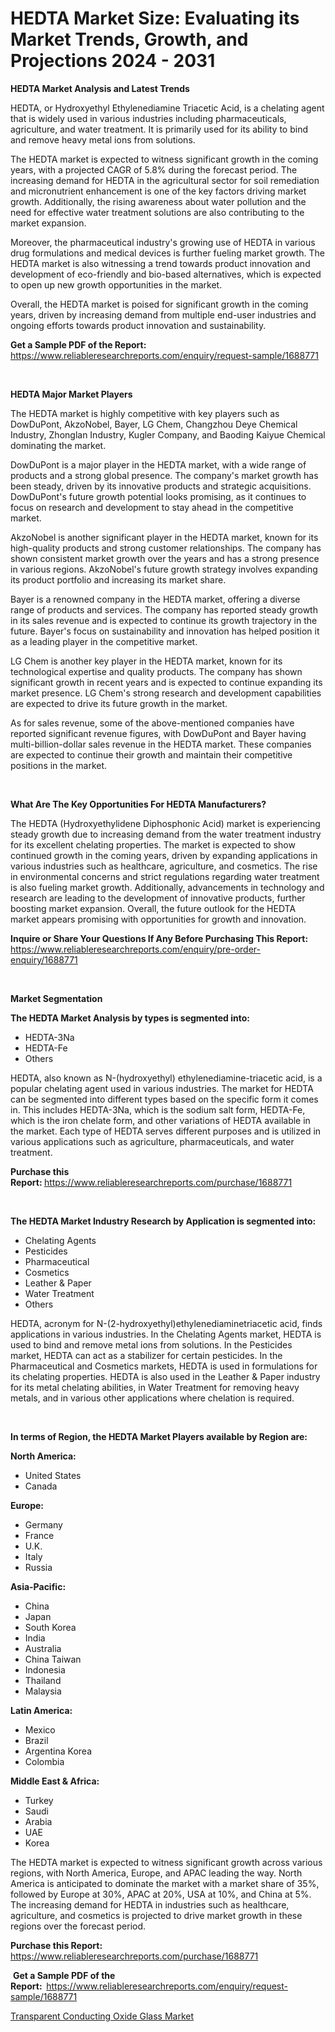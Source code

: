 <p><h1>HEDTA Market Size: Evaluating its Market Trends, Growth, and Projections 2024 - 2031</h1></p><p><strong>HEDTA Market Analysis and Latest Trends</strong></p>
<p><p>HEDTA, or Hydroxyethyl Ethylenediamine Triacetic Acid, is a chelating agent that is widely used in various industries including pharmaceuticals, agriculture, and water treatment. It is primarily used for its ability to bind and remove heavy metal ions from solutions.</p><p>The HEDTA market is expected to witness significant growth in the coming years, with a projected CAGR of 5.8% during the forecast period. The increasing demand for HEDTA in the agricultural sector for soil remediation and micronutrient enhancement is one of the key factors driving market growth. Additionally, the rising awareness about water pollution and the need for effective water treatment solutions are also contributing to the market expansion.</p><p>Moreover, the pharmaceutical industry's growing use of HEDTA in various drug formulations and medical devices is further fueling market growth. The HEDTA market is also witnessing a trend towards product innovation and development of eco-friendly and bio-based alternatives, which is expected to open up new growth opportunities in the market.</p><p>Overall, the HEDTA market is poised for significant growth in the coming years, driven by increasing demand from multiple end-user industries and ongoing efforts towards product innovation and sustainability.</p></p>
<p><strong>Get a Sample PDF of the Report:&nbsp;</strong> <a href="https://www.reliableresearchreports.com/enquiry/request-sample/1688771">https://www.reliableresearchreports.com/enquiry/request-sample/1688771</a></p>
<p>&nbsp;</p>
<p><strong>HEDTA Major Market Players</strong></p>
<p><p>The HEDTA market is highly competitive with key players such as DowDuPont, AkzoNobel, Bayer, LG Chem, Changzhou Deye Chemical Industry, Zhonglan Industry, Kugler Company, and Baoding Kaiyue Chemical dominating the market. </p><p>DowDuPont is a major player in the HEDTA market, with a wide range of products and a strong global presence. The company's market growth has been steady, driven by its innovative products and strategic acquisitions. DowDuPont's future growth potential looks promising, as it continues to focus on research and development to stay ahead in the competitive market.</p><p>AkzoNobel is another significant player in the HEDTA market, known for its high-quality products and strong customer relationships. The company has shown consistent market growth over the years and has a strong presence in various regions. AkzoNobel's future growth strategy involves expanding its product portfolio and increasing its market share.</p><p>Bayer is a renowned company in the HEDTA market, offering a diverse range of products and services. The company has reported steady growth in its sales revenue and is expected to continue its growth trajectory in the future. Bayer's focus on sustainability and innovation has helped position it as a leading player in the competitive market.</p><p>LG Chem is another key player in the HEDTA market, known for its technological expertise and quality products. The company has shown significant growth in recent years and is expected to continue expanding its market presence. LG Chem's strong research and development capabilities are expected to drive its future growth in the market.</p><p>As for sales revenue, some of the above-mentioned companies have reported significant revenue figures, with DowDuPont and Bayer having multi-billion-dollar sales revenue in the HEDTA market. These companies are expected to continue their growth and maintain their competitive positions in the market.</p></p>
<p>&nbsp;</p>
<p><strong>What Are The Key Opportunities For HEDTA Manufacturers?</strong></p>
<p><p>The HEDTA (Hydroxyethylidene Diphosphonic Acid) market is experiencing steady growth due to increasing demand from the water treatment industry for its excellent chelating properties. The market is expected to show continued growth in the coming years, driven by expanding applications in various industries such as healthcare, agriculture, and cosmetics. The rise in environmental concerns and strict regulations regarding water treatment is also fueling market growth. Additionally, advancements in technology and research are leading to the development of innovative products, further boosting market expansion. Overall, the future outlook for the HEDTA market appears promising with opportunities for growth and innovation.</p></p>
<p><strong>Inquire or Share Your Questions If Any Before Purchasing This Report:</strong> <a href="https://www.reliableresearchreports.com/enquiry/pre-order-enquiry/1688771">https://www.reliableresearchreports.com/enquiry/pre-order-enquiry/1688771</a></p>
<p>&nbsp;</p>
<p><strong>Market Segmentation</strong></p>
<p><strong>The HEDTA Market Analysis by types is segmented into:</strong></p>
<p><ul><li>HEDTA-3Na</li><li>HEDTA-Fe</li><li>Others</li></ul></p>
<p><p>HEDTA, also known as N-(hydroxyethyl) ethylenediamine-triacetic acid, is a popular chelating agent used in various industries. The market for HEDTA can be segmented into different types based on the specific form it comes in. This includes HEDTA-3Na, which is the sodium salt form, HEDTA-Fe, which is the iron chelate form, and other variations of HEDTA available in the market. Each type of HEDTA serves different purposes and is utilized in various applications such as agriculture, pharmaceuticals, and water treatment.</p></p>
<p><strong>Purchase this Report:&nbsp;</strong><a href="https://www.reliableresearchreports.com/purchase/1688771">https://www.reliableresearchreports.com/purchase/1688771</a></p>
<p>&nbsp;</p>
<p><strong>The HEDTA Market Industry Research by Application is segmented into:</strong></p>
<p><ul><li>Chelating Agents</li><li>Pesticides</li><li>Pharmaceutical</li><li>Cosmetics</li><li>Leather & Paper</li><li>Water Treatment</li><li>Others</li></ul></p>
<p><p>HEDTA, acronym for N-(2-hydroxyethyl)ethylenediaminetriacetic acid, finds applications in various industries. In the Chelating Agents market, HEDTA is used to bind and remove metal ions from solutions. In the Pesticides market, HEDTA can act as a stabilizer for certain pesticides. In the Pharmaceutical and Cosmetics markets, HEDTA is used in formulations for its chelating properties. HEDTA is also used in the Leather & Paper industry for its metal chelating abilities, in Water Treatment for removing heavy metals, and in various other applications where chelation is required.</p></p>
<p>&nbsp;</p>
<p><strong>In terms of Region, the HEDTA Market Players available by Region are:</strong></p>
<p>
    <p> <strong> North America: </strong>
        <ul>
            <li>United States</li>
            <li>Canada</li>
        </ul>
        </p> 
    <p> <strong> Europe: </strong>
        <ul>
            <li>Germany</li>
            <li>France</li>
            <li>U.K.</li>
            <li>Italy</li>
            <li>Russia</li>
        </ul>
        </p> 
    <p> <strong> Asia-Pacific: </strong>
        <ul>
            <li>China</li>
            <li>Japan</li>
            <li>South Korea</li>
            <li>India</li>
            <li>Australia</li>
            <li>China Taiwan</li>
            <li>Indonesia</li>
            <li>Thailand</li>
            <li>Malaysia</li>
        </ul>
        </p> 
    <p> <strong> Latin America: </strong>
        <ul>
            <li>Mexico</li>
            <li>Brazil</li>
            <li>Argentina Korea</li>
            <li>Colombia</li>
        </ul>
        </p> 
    <p> <strong> Middle East & Africa: </strong>
        <ul>
            <li>Turkey</li>
            <li>Saudi</li>
            <li>Arabia</li>
            <li>UAE</li>
            <li>Korea</li>
        </ul>
    </p>
    </p>
<p><p>The HEDTA market is expected to witness significant growth across various regions, with North America, Europe, and APAC leading the way. North America is anticipated to dominate the market with a market share of 35%, followed by Europe at 30%, APAC at 20%, USA at 10%, and China at 5%. The increasing demand for HEDTA in industries such as healthcare, agriculture, and cosmetics is projected to drive market growth in these regions over the forecast period.</p></p>
<p><strong>Purchase this Report: </strong><a href="https://www.reliableresearchreports.com/purchase/1688771">https://www.reliableresearchreports.com/purchase/1688771</a></p>
<p>&nbsp;<strong>Get a Sample PDF of the Report:&nbsp;&nbsp;</strong><a href="https://www.reliableresearchreports.com/enquiry/request-sample/1688771">https://www.reliableresearchreports.com/enquiry/request-sample/1688771</a></p>
<p><strong></strong></p>
<p><p><a href="https://github.com/moyahfrancoestellec51j635wcx/Market-Research-Report-List-1/blob/main/transparent-conducting-oxide-glass-market.md">Transparent Conducting Oxide Glass Market</a></p></p>